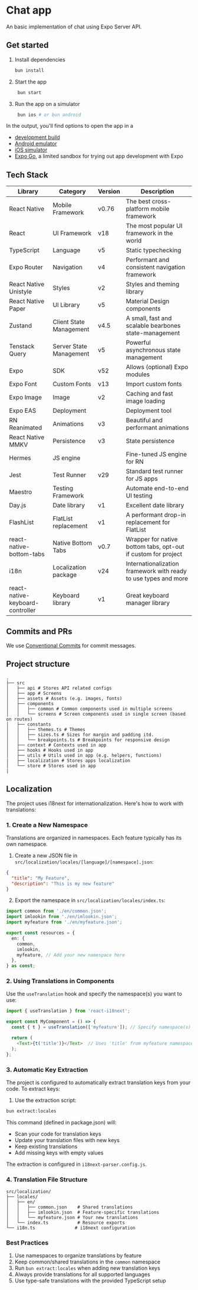 # Chat app

An basic implementation of chat using Expo Server API.

## Get started

1. Install dependencies

   ```bash
   bun install
   ```

2. Start the app

   ```bash
    bun start
   ```

3. Run the app on a simulator

   ```bash
    bun ios # or bun android
   ```

In the output, you'll find options to open the app in a

- [development build](https://docs.expo.dev/develop/development-builds/introduction/)
- [Android emulator](https://docs.expo.dev/workflow/android-studio-emulator/)
- [iOS simulator](https://docs.expo.dev/workflow/ios-simulator/)
- [Expo Go](https://expo.dev/go), a limited sandbox for trying out app development with Expo

## Tech Stack

| Library                          | Category                | Version | Description                                                     |
| -------------------------------- | ----------------------- | ------- | --------------------------------------------------------------- |
| React Native                     | Mobile Framework        | v0.76   | The best cross-platform mobile framework                        |
| React                            | UI Framework            | v18     | The most popular UI framework in the world                      |
| TypeScript                       | Language                | v5      | Static typechecking                                             |
| Expo Router                      | Navigation              | v4      | Performant and consistent navigation framework                  |
| React Native Unistyle            | Styles                  | v2      | Styles and theming library                                      |
| React Native Paper               | UI Library              | v5      | Material Design components                                      |
| Zustand                          | Client State Management | v4.5    | A small, fast and scalable bearbones state-management           |
| Tenstack Query                   | Server State Management | v5      | Powerful asynchronous state management                          |
| Expo                             | SDK                     | v52     | Allows (optional) Expo modules                                  |
| Expo Font                        | Custom Fonts            | v13     | Import custom fonts                                             |
| Expo Image                       | Image                   | v2      | Caching and fast image loading                                  |
| Expo EAS                         | Deployment              |         | Deployment tool                                                 |
| RN Reanimated                    | Animations              | v3      | Beautiful and performant animations                             |
| React Native MMKV                | Persistence             | v3      | State persistence                                               |
| Hermes                           | JS engine               |         | Fine-tuned JS engine for RN                                     |
| Jest                             | Test Runner             | v29     | Standard test runner for JS apps                                |
| Maestro                          | Testing Framework       |         | Automate end-to-end UI testing                                  |
| Day.js                           | Date library            | v1      | Excellent date library                                          |
| FlashList                        | FlatList replacement    | v1      | A performant drop-in replacement for FlatList                   |
| react-native-bottom-tabs         | Native Bottom Tabs      | v0.7      | Wrapper for native bottom tabs, opt-out if custom for project   |
| i18n                             | Localization package    | v24     | Internationalization framework with ready to use types and more |
| react-native-keyboard-controller | Keyboard library        | v1      | Great keyboard manager library                                  |

## Commits and PRs

We use [Conventional Commits](https://www.conventionalcommits.org/en/v1.0.0/) for commit messages.

## Project structure

```
.
├── src
│   ├── api # Stores API related configs
│   ├── app # Screens
│   ├── assets # Assets (e.g. images, fonts)
│   ├── components
│   │   ├── common # Common components used in multiple screens
│   │   └── screens # Screen components used in single screen (based on routes)
│   ├── constants
│   │   ├── themes.ts # Themes
│   │   ├── sizes.ts # Sizes for margin and padding itd.
│   │   └── breakpoints.ts # Breakpoints for responsive design
│   ├── context # Contexts used in app
│   ├── hooks # Hooks used in app
│   ├── utils # Utils used in app (e.g. helpers, functions)
|   ├── localization # Stores apps localization
│   └── store # Stores used in app
|
```

## Localization

The project uses i18next for internationalization. Here's how to work with translations:

### 1. Create a New Namespace

Translations are organized in namespaces. Each feature typically has its own namespace.

1. Create a new JSON file in `src/localization/locales/[language]/[namespace].json`:

```json:src/localization/locales/en/myfeature.json
{
  "title": "My Feature",
  "description": "This is my new feature"
}
```

2. Export the namespace in `src/localization/locales/index.ts`:

```typescript:src/localization/locales/index.ts
import common from './en/common.json';
import imlookin from './en/imlookin.json';
import myfeature from './en/myfeature.json';

export const resources = {
  en: {
    common,
    imlookin,
    myfeature, // Add your new namespace here
  },
} as const;
```

### 2. Using Translations in Components

Use the `useTranslation` hook and specify the namespace(s) you want to use:

```typescript
import { useTranslation } from 'react-i18next';

export const MyComponent = () => {
  const { t } = useTranslation(['myfeature']); // Specify namespace(s)

  return (
    <Text>{t('title')}</Text>  // Uses 'title' from myfeature namespace
  );
};
```

### 3. Automatic Key Extraction

The project is configured to automatically extract translation keys from your code. To extract keys:

1. Use the extraction script:

```bash
bun extract:locales
```

This command (defined in package.json) will:

- Scan your code for translation keys
- Update your translation files with new keys
- Keep existing translations
- Add missing keys with empty values

The extraction is configured in `i18next-parser.config.js`.

### 4. Translation File Structure

```
src/localization/
├── locales/
│   ├── en/
│   │   ├── common.json    # Shared translations
│   │   ├── imlookin.json  # Feature-specific translations
│   │   └── myfeature.json # Your new translations
│   └── index.ts           # Resource exports
└── i18n.ts               # i18next configuration
```

### Best Practices

1. Use namespaces to organize translations by feature
2. Keep common/shared translations in the `common` namespace
3. Run `bun extract:locales` when adding new translation keys
4. Always provide translations for all supported languages
5. Use type-safe translations with the provided TypeScript setup
